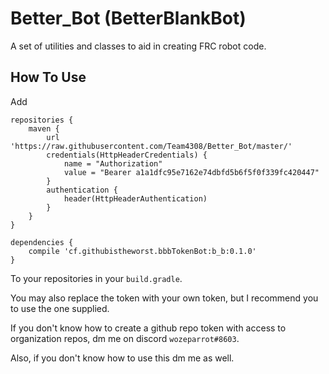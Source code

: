 # Better_Bot (BetterBlankBot)

A set of utilities and classes to aid in creating FRC robot code.

## How To Use

Add

```
repositories {
    maven {
        url 'https://raw.githubusercontent.com/Team4308/Better_Bot/master/'
        credentials(HttpHeaderCredentials) {
            name = "Authorization"
            value = "Bearer a1a1dfc95e7162e74dbfd5b6f5f0f339fc420447"
        }
        authentication {
            header(HttpHeaderAuthentication)
        }
    }
}

dependencies {
    compile 'cf.githubistheworst.bbbTokenBot:b_b:0.1.0'
}
```

To your repositories in your `build.gradle`.

You may also replace the token with your own token, but I recommend you to use the one supplied.

If you don't know how to create a github repo token with access to organization repos, dm me on discord `wozeparrot#8603`.

Also, if you don't know how to use this dm me as well.